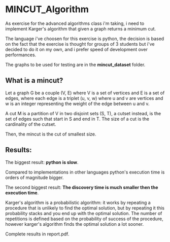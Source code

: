 # MINCUT_Algorithm

As exercise for the advanced algorithms class i'm taking, i need to implement Karger's algorithm that given a graph returns a minimum cut.

The language i've choosen for this exercise is python, the decision is based on the fact that the exercise is thought for groups of 3 students but i've decided to do it on my own, and i prefer speed of development over performances.

The graphs to be used for testing are in the **mincut_dataset** folder.

## What is a mincut?

Let a graph G be a couple (V, E) where V is a set of vertices and E is a set of edges, where each edge is a triplet (u, v, w) where u and v are vertices and w is an integer representing the weight of the edge between u and v.

A cut M is a partition of V in two disjoint sets (S, T), a cutset instead, is the set of edges such that start in S and end in T. The size of a cut is the cardinality of the cutset. 

Then, the mincut is the cut of smallest size.

## Results:

The biggest result: **python is slow**.

Compared to implementations in other languages python's execution time is orders of magnitude bigger.

The second biggest result: **The discovery time is much smaller then the execution time**.

Karger's algorithm is a probabilistic algorithm: it works by repeating a procedure that is unlikely to find the optimal solution, but by repeating it this probability stacks and you end up with the optimal solution. The number of repetitions is defined based on the probability of success of the procedure, however karger's algorithm finds the optimal solution a lot sooner.

Complete results in report.pdf.
